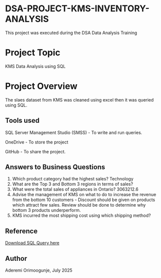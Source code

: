 # DSA-PROJECT-KMS-INVENTORY-ANALYSIS
This project was executed during the DSA Data Analysis Training

# Project Topic
KMS Data Analysis using SQL

# Project Overview
The slaes dataset from KMS was cleaned using excel then it was queried using SQL.

## Tools used
SQL Server Management Studio (SMSS) - To write and run queries.

OneDrive - To store the project

GitHub - To share the project.

## Answers to Business Questions
1. Which product category had the highest sales? Technology
2. What are the Top 3 and Bottom 3 regions in terms of sales?
3. What were the total sales of appliances in Ontario? 3063212.6
4. Advise the management of KMS on what to do to increase the revenue from the bottom 10 customers - Discount should be given on products which attract few sales. Review should be done to determine why bottom 3 products underperform. 
6. KMS incurred the most shipping cost using which shipping method? 

## Reference
[Download SQL Query here](https://1drv.ms/u/c/d5bcb49ac4662299/Efv0dDEu3oNHlLU0fE1RfeEBlf8Cwpc184nIr7pZ8VFZng?e=7zEZKz) 

## Author
Aderemi Orimoogunje, July 2025
